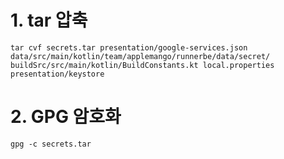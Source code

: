 # 1. tar 압축

```
tar cvf secrets.tar presentation/google-services.json data/src/main/kotlin/team/applemango/runnerbe/data/secret/ buildSrc/src/main/kotlin/BuildConstants.kt local.properties presentation/keystore
```

# 2. GPG 암호화

```
gpg -c secrets.tar
```
